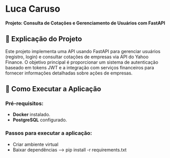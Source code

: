 # Luca Caruso

**Projeto: Consulta de Cotações e Gerenciamento de Usuários com FastAPI**

## 📄 Explicação do Projeto

Este projeto implementa uma API usando FastAPI para gerenciar usuários (registro, login) e consultar cotações de empresas via API do Yahoo Finance. O objetivo principal é proporcionar um sistema de autenticação baseado em tokens JWT e a integração com serviços financeiros para fornecer informações detalhadas sobre ações de empresas.

## 🚀 Como Executar a Aplicação

### Pré-requisitos:

- **Docker** instalado.
- **PostgreSQL** configurado.

### Passos para executar a aplicação:
- Criar ambiente virtual
- Baixar dependências --> pip install -r requirements.txt